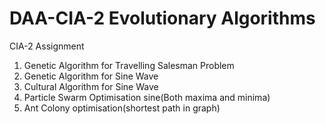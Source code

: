 # DAA-CIA-2 Evolutionary Algorithms
CIA-2 Assignment
1. Genetic Algorithm for Travelling Salesman Problem
2. Genetic Algorithm for Sine Wave
3. Cultural Algorithm for Sine Wave
4. Particle Swarm Optimisation sine(Both maxima and minima)
5. Ant Colony optimisation(shortest path in graph)
